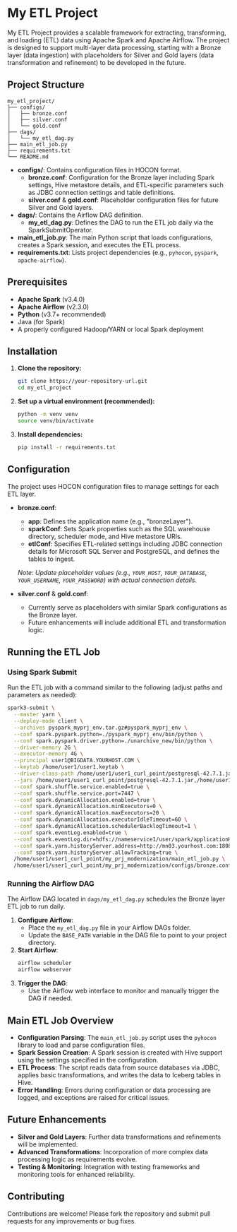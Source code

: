 # My ETL Project

My ETL Project provides a scalable framework for extracting, transforming, and loading (ETL) data using Apache Spark and Apache Airflow. The project is designed to support multi-layer data processing, starting with a Bronze layer (data ingestion) with placeholders for Silver and Gold layers (data transformation and refinement) to be developed in the future.

## Project Structure

    my_etl_project/
    ├── configs/
    │   ├── bronze.conf
    │   ├── silver.conf
    │   └── gold.conf
    ├── dags/
    │   └── my_etl_dag.py
    ├── main_etl_job.py
    ├── requirements.txt
    └── README.md

- **configs/**: Contains configuration files in HOCON format.
  - **bronze.conf**: Configuration for the Bronze layer including Spark settings, Hive metastore details, and ETL-specific parameters such as JDBC connection settings and table definitions.
  - **silver.conf** & **gold.conf**: Placeholder configuration files for future Silver and Gold layers.
- **dags/**: Contains the Airflow DAG definition.
  - **my_etl_dag.py**: Defines the DAG to run the ETL job daily via the SparkSubmitOperator.
- **main_etl_job.py**: The main Python script that loads configurations, creates a Spark session, and executes the ETL process.
- **requirements.txt**: Lists project dependencies (e.g., `pyhocon`, `pyspark`, `apache-airflow`).

## Prerequisites

- **Apache Spark** (v3.4.0)
- **Apache Airflow** (v2.3.0)
- **Python** (v3.7+ recommended)
- Java (for Spark)
- A properly configured Hadoop/YARN or local Spark deployment

## Installation

1. **Clone the repository:**

   ```bash
   git clone https://your-repository-url.git
   cd my_etl_project
   ```

2. **Set up a virtual environment (recommended):**

   ```bash
   python -m venv venv
   source venv/bin/activate
   ```

3. **Install dependencies:**

   ```bash
   pip install -r requirements.txt
   ```

## Configuration

The project uses HOCON configuration files to manage settings for each ETL layer.

- **bronze.conf**:
  - **app**: Defines the application name (e.g., "bronzeLayer").
  - **sparkConf**: Sets Spark properties such as the SQL warehouse directory, scheduler mode, and Hive metastore URIs.
  - **etlConf**: Specifies ETL-related settings including JDBC connection details for Microsoft SQL Server and PostgreSQL, and defines the tables to ingest.
  
  *Note: Update placeholder values (e.g., `YOUR_HOST`, `YOUR_DATABASE`, `YOUR_USERNAME`, `YOUR_PASSWORD`) with actual connection details.*

- **silver.conf** & **gold.conf**:
  - Currently serve as placeholders with similar Spark configurations as the Bronze layer.
  - Future enhancements will include additional ETL and transformation logic.

## Running the ETL Job

### Using Spark Submit

Run the ETL job with a command similar to the following (adjust paths and parameters as needed):

```bash
spark3-submit \
  --master yarn \
  --deploy-mode client \
  --archives pyspark_myprj_env.tar.gz#pyspark_myprj_env \
  --conf spark.pyspark.python=./pyspark_myprj_env/bin/python \
  --conf spark.pyspark.driver.python=./unarchive_new/bin/python \
  --driver-memory 2G \
  --executor-memory 4G \
  --principal user1@BIGDATA.YOURHOST.COM \
  --keytab /home/user1/user1.keytab \
  --driver-class-path /home/user1/user1_curl_point/postgresql-42.7.1.jar:/home/user1/user1_curl_point/mssql-jdbc-9.2.1.jre8.jar \
  --jars /home/user1/user1_curl_point/postgresql-42.7.1.jar,/home/user1/user1_curl_point/mssql-jdbc-9.2.1.jre8.jar \
  --conf spark.shuffle.service.enabled=true \
  --conf spark.shuffle.service.port=7447 \
  --conf spark.dynamicAllocation.enabled=true \
  --conf spark.dynamicAllocation.minExecutors=0 \
  --conf spark.dynamicAllocation.maxExecutors=20 \
  --conf spark.dynamicAllocation.executorIdleTimeout=60 \
  --conf spark.dynamicAllocation.schedulerBacklogTimeout=1 \
  --conf spark.eventLog.enabled=true \
  --conf spark.eventLog.dir=hdfs://nameservice1/user/spark/applicationHistory \
  --conf spark.yarn.historyServer.address=http://mn03.yourhost.com:18088 \
  --conf spark.yarn.historyServer.allowTracking=true \
  /home/user1/user1_curl_point/my_prj_modernization/main_etl_job.py \
  /home/user1/user1_curl_point/my_prj_modernization/configs/bronze.conf
```

### Running the Airflow DAG

The Airflow DAG located in `dags/my_etl_dag.py` schedules the Bronze layer ETL job to run daily.

1. **Configure Airflow**:
   - Place the `my_etl_dag.py` file in your Airflow DAGs folder.
   - Update the `BASE_PATH` variable in the DAG file to point to your project directory.
2. **Start Airflow**:
   ```bash
   airflow scheduler
   airflow webserver
   ```
3. **Trigger the DAG**:
   - Use the Airflow web interface to monitor and manually trigger the DAG if needed.

## Main ETL Job Overview

- **Configuration Parsing**: The `main_etl_job.py` script uses the `pyhocon` library to load and parse configuration files.
- **Spark Session Creation**: A Spark session is created with Hive support using the settings specified in the configuration.
- **ETL Process**: The script reads data from source databases via JDBC, applies basic transformations, and writes the data to Iceberg tables in Hive.
- **Error Handling**: Errors during configuration or data processing are logged, and exceptions are raised for critical issues.

## Future Enhancements

- **Silver and Gold Layers**: Further data transformations and refinements will be implemented.
- **Advanced Transformations**: Incorporation of more complex data processing logic as requirements evolve.
- **Testing & Monitoring**: Integration with testing frameworks and monitoring tools for enhanced reliability.

## Contributing

Contributions are welcome! Please fork the repository and submit pull requests for any improvements or bug fixes.
